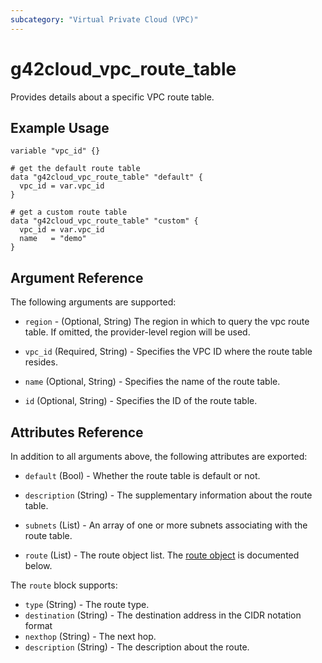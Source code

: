 ```yaml
---
subcategory: "Virtual Private Cloud (VPC)"
---
```


# g42cloud_vpc_route_table

Provides details about a specific VPC route table.

## Example Usage

```hcl
variable "vpc_id" {}

# get the default route table
data "g42cloud_vpc_route_table" "default" {
  vpc_id = var.vpc_id
}

# get a custom route table
data "g42cloud_vpc_route_table" "custom" {
  vpc_id = var.vpc_id
  name   = "demo"
}
```

## Argument Reference

The following arguments are supported:

* `region` - (Optional, String) The region in which to query the vpc route table.
  If omitted, the provider-level region will be used.

* `vpc_id` (Required, String) - Specifies the VPC ID where the route table resides.

* `name` (Optional, String) - Specifies the name of the route table.

* `id` (Optional, String) - Specifies the ID of the route table.

## Attributes Reference

In addition to all arguments above, the following attributes are exported:

* `default` (Bool) - Whether the route table is default or not.

* `description` (String) - The supplementary information about the route table.

* `subnets` (List) - An array of one or more subnets associating with the route table.

* `route` (List) - The route object list. The [route object](#route_object) is documented below.

<a name="route_object"></a>
The `route` block supports:

* `type` (String) - The route type.
* `destination` (String) - The destination address in the CIDR notation format
* `nexthop` (String) - The next hop.
* `description` (String) - The description about the route.
